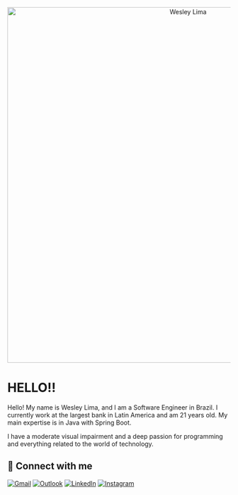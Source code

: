 <p align="center">
  <img src="https://iili.io/33izFEJ.webp" alt="Wesley Lima" width="800px">
</p>

#  HELLO‼️

Hello! My name is Wesley Lima, and I am a Software Engineer in Brazil. I currently work at the largest bank in Latin America and am 21 years old. My main expertise is in Java with Spring Boot.

I have a moderate visual impairment and a deep passion for programming and everything related to the world of technology.


## 🔗 Connect with me
[![Gmail](https://img.shields.io/badge/Gmail-EA4335?logo=gmail&logoColor=white&style=for-the-badge)](mailto:wesleyprofissional.07@gmail.com)
[![Outlook](https://img.shields.io/badge/Microsoft_Outlook-0078D4?logo=microsoft-outlook&logoColor=white&style=for-the-badge)](mailto:wesleyprofissional_07@outlook.com)
[![LinkedIn](https://img.shields.io/badge/linkedin-%230077B5.svg?style=for-the-badge&logo=linkedin&logoColor=white)](https://www.linkedin.com/in/wesley-lima-244405251/)
[![Instagram](https://img.shields.io/badge/Instagram-E4405F?logo=instagram&logoColor=white&style=for-the-badge)](https://img.shields.io/badge/Instagram-E4405F?logo=instagram&logoColor=white&style=for-the-badge)



